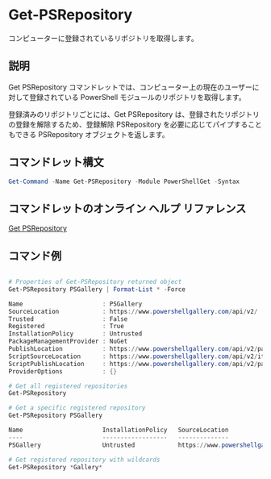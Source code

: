 # Get-PSRepository

コンピューターに登録されているリポジトリを取得します。

## 説明

Get PSRepository コマンドレットでは、コンピューター上の現在のユーザーに対して登録されている PowerShell モジュールのリポジトリを取得します。

登録済みのリポジトリごとには、Get PSRepository は、登録されたリポジトリの登録を解除するため、登録解除 PSRepository を必要に応じてパイプすることもできる PSRepository オブジェクトを返します。

## コマンドレット構文
```powershell
Get-Command -Name Get-PSRepository -Module PowerShellGet -Syntax
```

## コマンドレットのオンライン ヘルプ リファレンス

[Get PSRepository](http://go.microsoft.com/fwlink/?LinkID=517127)

## コマンド例

```powershell

# Properties of Get-PSRepository returned object
Get-PSRepository PSGallery | Format-List * -Force

Name                      : PSGallery
SourceLocation            : https://www.powershellgallery.com/api/v2/
Trusted                   : False
Registered                : True
InstallationPolicy        : Untrusted
PackageManagementProvider : NuGet
PublishLocation           : https://www.powershellgallery.com/api/v2/package/
ScriptSourceLocation      : https://www.powershellgallery.com/api/v2/items/psscript/
ScriptPublishLocation     : https://www.powershellgallery.com/api/v2/package/
ProviderOptions           : {}

# Get all registered repositories
Get-PSRepository

# Get a specific registered repository
Get-PSRepository PSGallery

Name                      InstallationPolicy   SourceLocation
----                      ------------------   --------------
PSGallery                 Untrusted            https://www.powershellgallery.com/api/v2/

# Get registered repository with wildcards
Get-PSRepository *Gallery*

```

<!--HONumber=Oct16_HO1-->


